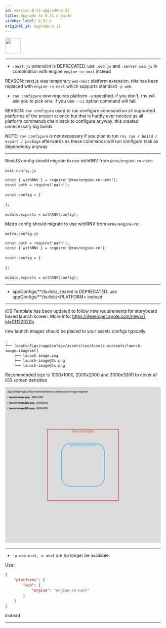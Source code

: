 ```yaml
---
id: version-0.31-upgrade-0.31
title: Upgrade to 0.31.x Guide
sidebar_label: 0.31.x
original_id: upgrade-0.31
---
```


<img src="https://renative.org/img/ic_upgrade.png" width=50 height=50 />



---

- `.next.js` extension is DEPRECATED. use `.web.js` and `.server.web.js` in combination with engine `engine-rn-next` instead

REASON: next.js was temporary `web-next` platform extension. this has been replaced with `engine-rn-next` which supports standard `-p web`

- `rnv configure` now requires platform `-p` specified. if you don't, rnv will ask you to pick one. if you use `--ci` option command will fail.

REASON: `rnv configure` used to run configure command on all supported platforms of the project at once but that is hardly ever needed as all platform commands chain back to configure anyway. this created unnecessary log builds

NOTE: `rnv configure` is not necessary if you plan to run `rnv run / build / export / package` afterwards as these commands will run configure task as dependency anyway

---

NextJS config should migrate to use withRNV from `@rnv/engine-rn-next`:

`next.config.js`


```
const { withRNV } = require('@rnv/engine-rn-next');
const path = require('path');

const config = {

};

module.exports = withRNV(config);
```


Metro config should migrate to use withRNV from `@rnv/engine-rn`:

`metro.config.js`

```
const path = require('path');
const { withRNV } = require('@rnv/engine-rn');

const config = {

};

module.exports = withRNV(config);
```

---

- appConfigs/\*\*/builds/_shared is DEPRECATED. use appConfigs/\*\*/builds/\<PLATFORM\> instead


---

iOS Template has been updated to follow new requirements for storyboard based launch screen. More info:  https://developer.apple.com/news/?id=01132020b

new launch images should be placed to your assets configs typically:


```
.
└── [appConfigs/<appConfig>/assets/ios/Assets.xcassets/launch-image.imageset]
    ├── launch-image.png
    ├── launch-image@2x.png
    └── launch-image@3x.png

```

Recommended size is 1000x1000, 2000x2000 and 3000x3000 to cover all iOS screen densities

![ios launch image guide](/img/launch-image-guide.png)


---



- `-p web-next`, `-e next` are no longer be available.

Use:

```json
{
    "platforms": {
        "web": {
            "engine": "engine-rn-next"
        }
    }
}
```

instead


---
